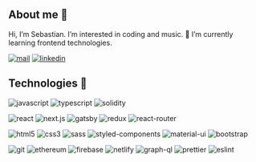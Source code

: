 ## About me 👋

 Hi, I’m Sebastian. I’m interested in coding and music. 🌱 I’m currently learning frontend technologies.

[![mail](https://img.shields.io/badge/Gmail-D14836?style=for-the-badge&logo=gmail&logoColor=white)](mailto:sfistaq@me.com) [![linkedin](https://img.shields.io/badge/LinkedIn-0077B5?style=for-the-badge&logo=linkedin&logoColor=white)](https://www.linkedin.com/in/sebastian-s-5512841a9)

## Technologies 🔧

![javascript](https://img.shields.io/badge/JavaScript-F7DF1E?style=for-the-badge&logo=javascript&logoColor=black) ![typescript](https://img.shields.io/badge/TypeScript-007ACC?style=for-the-badge&logo=typescript&logoColor=white) ![solidity](https://img.shields.io/badge/Solidity-e6e6e6?style=for-the-badge&logo=solidity&logoColor=black)



![react](https://img.shields.io/badge/React-20232A?style=for-the-badge&logo=react&logoColor=61DAFB) ![next.js](https://img.shields.io/badge/next.js-000000?style=for-the-badge&logo=nextdotjs&logoColor=white) ![gatsby](https://img.shields.io/badge/Gatsby-663399?style=for-the-badge&logo=gatsby&logoColor=white) ![redux](https://img.shields.io/badge/Redux-593D88?style=for-the-badge&logo=redux&logoColor=white) ![react-router](https://img.shields.io/badge/React_Router-CA4245?style=for-the-badge&logo=react-router&logoColor=white) 

![html5](https://img.shields.io/badge/HTML5-E34F26?style=for-the-badge&logo=html5&logoColor=white) ![css3](https://img.shields.io/badge/CSS3-1572B6?style=for-the-badge&logo=css3&logoColor=white) ![sass](https://img.shields.io/badge/Sass-CC6699?style=for-the-badge&logo=sass&logoColor=white) ![styled-components](https://img.shields.io/badge/styled--components-DB7093?style=for-the-badge&logo=styled-components&logoColor=white) ![material-ui](https://img.shields.io/badge/Material--UI-0081CB?style=for-the-badge&logo=material-ui&logoColor=white) ![bootstrap](https://img.shields.io/badge/Bootstrap-563D7C?style=for-the-badge&logo=bootstrap&logoColor=white)

![git](https://img.shields.io/badge/Git-F05032?style=for-the-badge&logo=git&logoColor=white) ![ethereum](https://img.shields.io/badge/Ethereum-3C3C3D?style=for-the-badge&logo=Ethereum&logoColor=white) ![firebase](https://img.shields.io/badge/firebase-ffca28?style=for-the-badge&logo=firebase&logoColor=black) ![netlify](https://img.shields.io/badge/Netlify-00C7B7?style=for-the-badge&logo=netlify&logoColor=white) ![graph-ql](https://img.shields.io/badge/GraphQl-E10098?style=for-the-badge&logo=graphql&logoColor=white) ![prettier](https://img.shields.io/badge/prettier-1A2C34?style=for-the-badge&logo=prettier&logoColor=F7BA3E) ![eslint](https://img.shields.io/badge/eslint-3A33D1?style=for-the-badge&logo=eslint&logoColor=white) 















